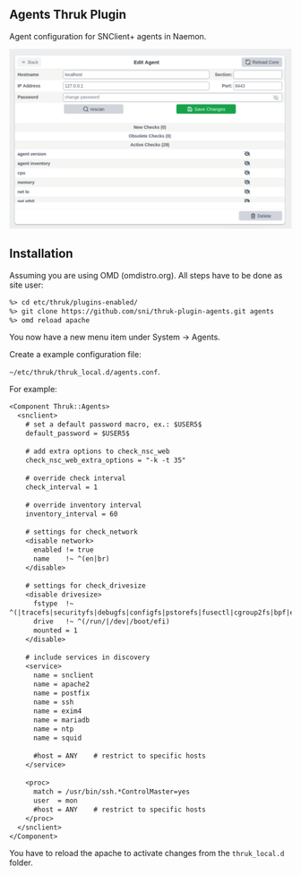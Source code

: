 ## Agents Thruk Plugin

Agent configuration for SNClient+ agents in Naemon.

![Thruk Agents Plugin](preview.png "Thruk Agents Plugin")

## Installation

Assuming you are using OMD (omdistro.org).
All steps have to be done as site user:

    %> cd etc/thruk/plugins-enabled/
    %> git clone https://github.com/sni/thruk-plugin-agents.git agents
    %> omd reload apache

You now have a new menu item under System -> Agents.

Create a example configuration file:

`~/etc/thruk/thruk_local.d/agents.conf`.

For example:

    <Component Thruk::Agents>
      <snclient>
        # set a default password macro, ex.: $USER5$
        default_password = $USER5$

        # add extra options to check_nsc_web
        check_nsc_web_extra_options = "-k -t 35"

        # override check interval
        check_interval = 1

        # override inventory interval
        inventory_interval = 60

        # settings for check_network
        <disable network>
          enabled != true
          name    !~ ^(en|br)
        </disable>

        # settings for check_drivesize
        <disable drivesize>
          fstype  !~ ^(|tracefs|securityfs|debugfs|configfs|pstorefs|fusectl|cgroup2fs|bpf|efivarfs|sysfs|fuseblk|rpc_pipefs|nsfs|ramfs|binfmt_misc|proc|nfs|devpts|mqueue|hugetlbfs)$
          drive   !~ ^(/run/|/dev|/boot/efi)
          mounted = 1
        </disable>

        # include services in discovery
        <service>
          name = snclient
          name = apache2
          name = postfix
          name = ssh
          name = exim4
          name = mariadb
          name = ntp
          name = squid

          #host = ANY    # restrict to specific hosts
        </service>

        <proc>
          match = /usr/bin/ssh.*ControlMaster=yes
          user  = mon
          #host = ANY    # restrict to specific hosts
        </proc>
      </snclient>
    </Component>

You have to reload the apache to activate changes
from the `thruk_local.d` folder.
